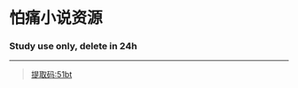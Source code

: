 # 怕痛小说资源
### Study use only, delete in 24h
<hr/>
<blockquote><a title="点击跳转至百度网盘" href="https://pan.baidu.com/s/1ZlvDgwEfIxXYR9Q03F4Heg"target="_blank">提取码:51bt</a></blockquote>
